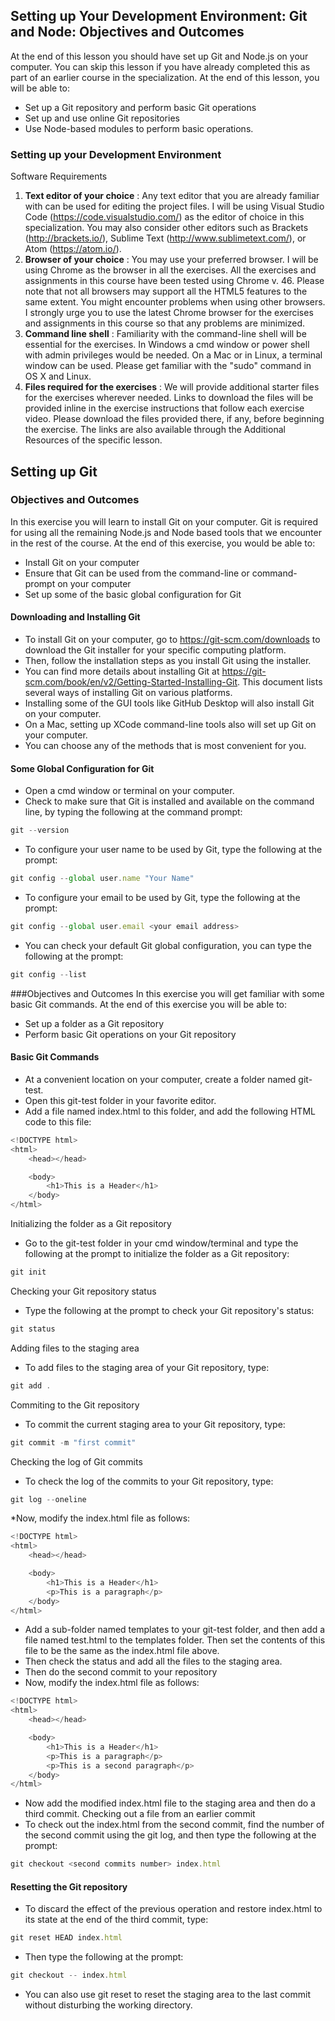 ## Setting up Your Development Environment: Git and Node: Objectives and Outcomes
At the end of this lesson you should have set up Git and Node.js on your computer. You can skip this lesson if you have already completed this as part of an earlier course in the specialization. At the end of this lesson, you will be able to:

* Set up a Git repository and perform basic Git operations
* Set up and use online Git repositories
* Use Node-based modules to perform basic operations.

### Setting up your Development Environment
Software Requirements

1. **Text editor of your choice** : Any text editor that you are already familiar with can be used for editing the project files. I will be using Visual Studio Code (https://code.visualstudio.com/) as the editor of choice in this specialization. You may also consider other editors such as Brackets (http://brackets.io/), Sublime Text (http://www.sublimetext.com/), or Atom (https://atom.io/).
2. **Browser of your choice** : You may use your preferred browser. I will be using Chrome as the browser in all the exercises. All the exercises and assignments in this course have been tested using Chrome v. 46. Please note that not all browsers may support all the HTML5 features to the same extent. You might encounter problems when using other browsers. I strongly urge you to use the latest Chrome browser for the exercises and assignments in this course so that any problems are minimized.
3. **Command line shell** : Familiarity with the command-line shell will be essential for the exercises. In Windows a cmd window or power shell with admin privileges would be needed. On a Mac or in Linux, a terminal window can be used. Please get familiar with the "sudo" command in OS X and Linux.
4. **Files required for the exercises** :  We will provide additional starter files for the exercises wherever needed. Links to download the files will be provided inline in the exercise instructions that follow each exercise video. Please download the files provided there, if any, before beginning the exercise. The links are also available through the Additional Resources of the specific lesson.

## Setting up Git

### Objectives and Outcomes
In this exercise you will learn to install Git on your computer. Git is required for using all the remaining Node.js and Node based tools that we encounter in the rest of the course. At the end of this exercise, you would be able to:

* Install Git on your computer
* Ensure that Git can be used from the command-line or command-prompt on your computer
* Set up some of the basic global configuration for Git

#### Downloading and Installing Git
* To install Git on your computer, go to https://git-scm.com/downloads to download the Git installer for your specific computing platform.
* Then, follow the installation steps as you install Git using the installer.
* You can find more details about installing Git at https://git-scm.com/book/en/v2/Getting-Started-Installing-Git. This document lists several ways of installing Git on various platforms.
* Installing some of the GUI tools like GitHub Desktop will also install Git on your computer.
* On a Mac, setting up XCode command-line tools also will set up Git on your computer.
* You can choose any of the methods that is most convenient for you.

#### Some Global Configuration for Git
* Open a cmd window or terminal on your computer.
* Check to make sure that Git is installed and available on the command line, by typing the following at the command prompt:

```js
git --version
```
* To configure your user name to be used by Git, type the following at the prompt:
```js
git config --global user.name "Your Name"
```
* To configure your email to be used by Git, type the following at the prompt:
```js
git config --global user.email <your email address>
```
* You can check your default Git global configuration, you can type the following at the prompt:
```js
git config --list
```

###Objectives and Outcomes
In this exercise you will get familiar with some basic Git commands. At the end of this exercise you will be able to:

* Set up a folder as a Git repository
* Perform basic Git operations on your Git repository

#### Basic Git Commands
* At a convenient location on your computer, create a folder named git-test.
* Open this git-test folder in your favorite editor.
* Add a file named index.html to this folder, and add the following HTML code to this file:

```js
<!DOCTYPE html>
<html>
    <head></head>

    <body>
        <h1>This is a Header</h1>
    </body>
</html>
```
Initializing the folder as a Git repository

* Go to the git-test folder in your cmd window/terminal and type the following at the prompt to initialize the folder as a Git repository:
```js
git init
```
Checking your Git repository status
* Type the following at the prompt to check your Git repository's status:
```js
git status
```
Adding files to the staging area

* To add files to the staging area of your Git repository, type:
```js
git add .
```
Commiting to the Git repository

* To commit the current staging area to your Git repository, type:
```js
git commit -m "first commit"
```
Checking the log of Git commits

* To check the log of the commits to your Git repository, type:
```js
git log --oneline
```
*Now, modify the index.html file as follows:
```js
<!DOCTYPE html>
<html>
    <head></head>

    <body>
        <h1>This is a Header</h1>
        <p>This is a paragraph</p>
    </body>
</html>
```
* Add a sub-folder named templates to your git-test folder, and then add a file named test.html to the templates folder. Then set the contents of this file to be the same as the index.html file above.
* Then check the status and add all the files to the staging area.
* Then do the second commit to your repository
* Now, modify the index.html file as follows:
```js
<!DOCTYPE html>
<html>
    <head></head>

    <body>
        <h1>This is a Header</h1>
        <p>This is a paragraph</p>
        <p>This is a second paragraph</p>
    </body>
</html>
```
* Now add the modified index.html file to the staging area and then do a third commit.
Checking out a file from an earlier commit
* To check out the index.html from the second commit, find the number of the second commit using the git log, and then type the following at the prompt:
```js
git checkout <second commits number> index.html
```
#### Resetting the Git repository
* To discard the effect of the previous operation and restore index.html to its state at the end of the third commit, type:
```js
git reset HEAD index.html
```
* Then type the following at the prompt:
```js
git checkout -- index.html
```
* You can also use git reset to reset the staging area to the last commit without disturbing the working directory.


